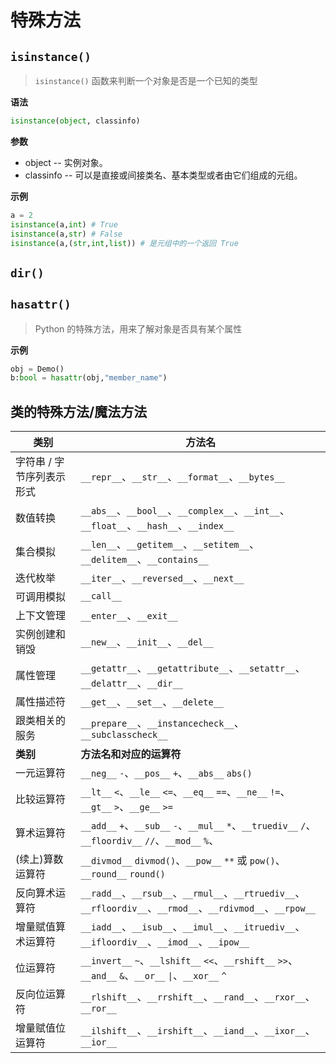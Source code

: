 # 特殊方法

## `isinstance()`

> `isinstance()` 函数来判断一个对象是否是一个已知的类型

**语法**

```py
isinstance(object, classinfo)
```

**参数**

- object -- 实例对象。
- classinfo -- 可以是直接或间接类名、基本类型或者由它们组成的元组。

**示例**

```py
a = 2
isinstance(a,int) # True
isinstance(a,str) # False
isinstance(a,(str,int,list)) # 是元组中的一个返回 True
```

## `dir()`

## `hasattr()`

> Python 的特殊方法，用来了解对象是否具有某个属性

**示例**

```py
obj = Demo()
b:bool = hasattr(obj,"member_name")
```

## 类的特殊方法/魔法方法

| **类别**                  | **方法名**                                                                                                 |
| ------------------------- | ---------------------------------------------------------------------------------------------------------- |
| 字符串 / 字节序列表示形式 | `__repr__`、`__str__`、`__format__`、`__bytes__`                                                           |
| 数值转换                  | `__abs__`、`__bool__`、`__complex__`、`__int__`、`__float__`、`__hash__`、`__index__`                      |
| 集合模拟                  | `__len__`、`__getitem__`、`__setitem__`、`__delitem__`、`__contains__`                                     |
| 迭代枚举                  | `__iter__`、`__reversed__`、`__next__`                                                                     |
| 可调用模拟                | `__call__`                                                                                                 |
| 上下文管理                | `__enter__`、`__exit__`                                                                                    |
| 实例创建和销毁            | `__new__`、`__init__`、`__del__`                                                                           |
| 属性管理                  | `__getattr__`、`__getattribute__`、`__setattr__`、`__delattr__`、`__dir__`                                 |
| 属性描述符                | `__get__`、`__set__`、`__delete__`                                                                         |
| 跟类相关的服务            | `__prepare__`、`__instancecheck__`、`__subclasscheck__`                                                    |
| **类别**                  | **方法名和对应的运算符**                                                                                   |
| 一元运算符                | `__neg__` `-`、`__pos__` `+`、`__abs__` `abs()`                                                            |
| 比较运算符                | `__lt__` `<`、`__le__` `<=`、`__eq__` `==`、`__ne__` `!=`、`__gt__` `>`、`__ge__` `>=`                     |
| 算术运算符                | `__add__` `+`、`__sub__` `-`、`__mul__` `*`、`__truediv__` `/`、`__floordiv__` `//`、`__mod__` `%`、       |
| (续上)算数运算符          | `__divmod__` `divmod()`、`__pow__` `**` 或 `pow()`、`__round__` `round()`                                  |
| 反向算术运算符            | `__radd__`、`__rsub__`、`__rmul__`、`__rtruediv__`、`__rfloordiv__`、`__rmod__`、`__rdivmod__`、`__rpow__` |
| 增量赋值算术运算符        | `__iadd__`、`__isub__`、`__imul__`、`__itruediv__`、`__ifloordiv__`、`__imod__`、`__ipow__`                |
| 位运算符                  | `__invert__` `~`、`__lshift__` `<<`、`__rshift__` `>>`、`__and__` `&`、`__or__` `\|`、`__xor__` `^`        |
| 反向位运算符              | `__rlshift__`、`__rrshift__`、`__rand__`、`__rxor__`、`__ror__`                                            |
| 增量赋值位运算符          | `__ilshift__`、`__irshift__`、`__iand__`、`__ixor__`、`__ior__`                                            |


